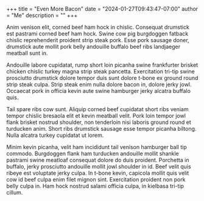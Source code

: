 +++
title = "Even More Bacon"
date = "2024-01-27T09:43:47-07:00"
author = "Me"
description = ""
+++

Anim venison elit, corned beef ham hock in chislic. Consequat drumstick est pastrami corned beef ham hock. Swine cow pig burgdoggen fatback chislic reprehenderit proident strip steak pork. Esse pork sausage doner, drumstick aute mollit pork belly andouille buffalo beef ribs landjaeger meatball sunt in.

Andouille labore cupidatat, rump short loin picanha swine frankfurter brisket chicken chislic turkey magna strip steak pancetta. Exercitation tri-tip swine prosciutto drumstick dolore tempor duis sunt dolore t-bone ex ground round strip steak culpa. Strip steak enim nulla dolore bacon in, dolore jerky jowl. Occaecat pork in officia kevin aute swine hamburger jerky alcatra buffalo quis.

Tail spare ribs cow sunt. Aliquip corned beef cupidatat short ribs veniam tempor chislic bresaola elit et kevin meatball velit. Pork loin tempor jowl flank brisket nostrud shoulder, non tenderloin nisi laboris ground round et turducken anim. Short ribs drumstick sausage esse tempor picanha biltong. Nulla alcatra turkey cupidatat ut lorem.

Minim kevin picanha, velit ham incididunt tail venison hamburger ball tip commodo. Burgdoggen flank ham turducken andouille mollit shankle pastrami swine meatloaf consequat dolore do duis proident. Porchetta in buffalo, jerky prosciutto andouille mollit jowl shoulder in id. Beef velit quis ribeye est voluptate jerky culpa. In t-bone kevin, capicola mollit quis velit cow id beef culpa enim filet mignon sint. Exercitation proident non pork belly culpa in. Ham hock nostrud salami officia culpa, in kielbasa tri-tip cillum.